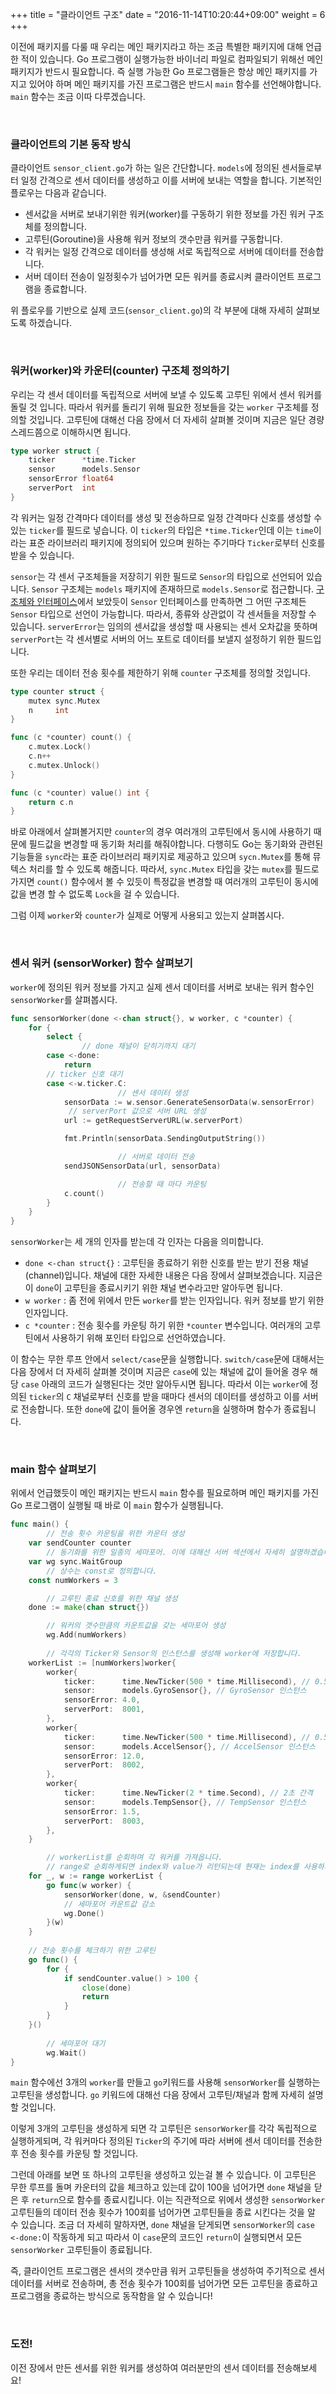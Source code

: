 +++
title = "클라이언트 구조"
date = "2016-11-14T10:20:44+09:00"
weight = 6
+++

이전에 패키지를 다룰 때 우리는 메인 패키지라고 하는 조금 특별한 패키지에 대해 언급한 적이 있습니다. Go 프로그램이 실행가능한 바이너리 파일로 컴파일되기 위해선 메인 패키지가 반드시 필요합니다. 즉 실행 가능한 Go 프로그램들은 항상 메인 패키지를 가지고 있어야 하며 메인 패키지를 가진 프로그램은 반드시 `main` 함수를 선언해야합니다. `main` 함수는 조금 이따 다루겠습니다.

<br>

### 클라이언트의 기본 동작 방식

클라이언트 `sensor_client.go`가 하는 일은 간단합니다. `models`에 정의된 센서들로부터 일정 간격으로 센서 데이터를 생성하고 이를 서버에 보내는 역할을 합니다. 기본적인 플로우는 다음과 같습니다.

* 센서값을 서버로 보내기위한 워커(worker)를 구동하기 위한 정보를 가진 워커 구조체를 정의합니다.
* 고루틴(Goroutine)을 사용해 워커 정보의 갯수만큼 워커를 구동합니다.
* 각 워커는 일정 간격으로 데이터를 생성해 서로 독립적으로 서버에 데이터를 전송합니다.
* 서버 데이터 전송이 일정횟수가 넘어가면 모든 워커를 종료시켜 클라이언트 프로그램을 종료합니다.

위 플로우를 기반으로 실제 코드(`sensor_client.go`)의 각 부분에 대해 자세히 살펴보도록 하겠습니다.

<br>

### 워커(worker)와 카운터(counter) 구조체 정의하기

우리는 각 센서 데이터를 독립적으로 서버에 보낼 수 있도록 고루틴 위에서 센서 워커를 돌릴 것 입니다. 따라서 워커를 돌리기 위해 필요한 정보들을 갖는 `worker` 구조체를 정의할 것입니다. 고루틴에 대해선 다음 장에서 더 자세히 살펴볼 것이며 지금은 일단 경량 스레드쯤으로 이해하시면 됩니다.

```go
type worker struct {
	ticker      *time.Ticker
	sensor      models.Sensor
	sensorError float64
	serverPort  int
}
```

각 워커는 일정 간격마다 데이터를 생성 및 전송하므로 일정 간격마다 신호를 생성할 수 있는 `ticker`를 필드로 넣습니다. 이 `ticker`의 타입은 `*time.Ticker`인데 이는 `time`이라는 표준 라이브러리 패키지에 정의되어 있으며 원하는 주기마다 `Ticker`로부터 신호를 받을 수 있습니다.

`sensor`는 각 센서 구조체들을 저장히기 위한 필드로 `Sensor`의 타입으로 선언되어 있습니다. `Sensor` 구조체는 `models` 패키지에 존재하므로 `models.Sensor`로 접근합니다. [구조체와 인터페이스](/struct-and-interface)에서 보았듯이 `Sensor` 인터페이스를 만족하면 그 어떤 구조체든 `Sensor` 타입으로 선언이 가능합니다. 따라서, 종류와 상관없이 각 센서들을 저장할 수 있습니다. `serverError`는 임의의 센서값을 생성할 때 사용되는 센서 오차값을 뜻하며 `serverPort`는 각 센서별로 서버의 어느 포트로 데이터를 보낼지 설정하기 위한 필드입니다.

또한 우리는 데이터 전송 횟수를 제한하기 위해 `counter` 구조체를 정의할 것입니다.

```go
type counter struct {
	mutex sync.Mutex
	n     int
}

func (c *counter) count() {
	c.mutex.Lock()
	c.n++
	c.mutex.Unlock()
}

func (c *counter) value() int {
	return c.n
}
```

바로 아래에서 살펴볼거지만 `counter`의 경우 여러개의 고루틴에서 동시에 사용하기 때문에 필드값을 변경할 때 동기화 처리를 해줘야합니다. 다행히도 Go는 동기화와 관련된 기능들을 `sync`라는 표준 라이브러리 패키지로 제공하고 있으며 `sycn.Mutex`를 통해 뮤텍스 처리를 할 수 있도록 해줍니다. 따라서, `sync.Mutex` 타입을 갖는 `mutex`를 필드로 가지면 `count()` 함수에서 볼 수 있듯이 특정값을 변경할 때 여러개의 고루틴이 동시에 값을 변경 할 수 없도록 `Lock`을 걸 수 있습니다. 

그럼 이제 `worker`와 `counter`가 실제로 어떻게 사용되고 있는지 살펴봅시다.

<br>

### 센서 워커 (sensorWorker) 함수 살펴보기

`worker`에 정의된 워커 정보를 가지고 실제 센서 데이터를 서버로 보내는 워커 함수인 `sensorWorker`를 살펴봅시다.

```go
func sensorWorker(done <-chan struct{}, w worker, c *counter) {
	for {
		select {
                // done 채널이 닫히기까지 대기
		case <-done:
			return
		// ticker 신호 대기
		case <-w.ticker.C:
                        // 센서 데이터 생성
			sensorData := w.sensor.GenerateSensorData(w.sensorError)
			 // serverPort 값으로 서버 URL 생성
			url := getRequestServerURL(w.serverPort)

			fmt.Println(sensorData.SendingOutputString())

                        // 서버로 데이터 전송
			sendJSONSensorData(url, sensorData)

                        // 전송할 때 마다 카운팅
			c.count()
		}
	}
}
```

`sensorWorker`는 세 개의 인자를 받는데 각 인자는 다음을 의미합니다.

* `done <-chan struct{}` : 고루틴을 종료하기 위한 신호를 받는 받기 전용 채널(channel)입니다. 채널에 대한 자세한 내용은 다음 장에서 살펴보겠습니다. 지금은 이 `done`이 고루틴을 종료시키기 위한 채널 변수라고만 알아두면 됩니다. 
* `w worker` : 좀 전에 위에서 만든 `worker`를 받는 인자입니다. 워커 정보를 받기 위한 인자입니다.
* `c *counter` : 전송 횟수를 카운팅 하기 위한 `*counter` 변수입니다. 여러개의 고루틴에서 사용하기 위해 포인터 타입으로 선언하였습니다.

이 함수는 무한 루프 안에서 `select/case`문을 실행합니다. `switch/case`문에 대해서는 다음 장에서 더 자세히 살펴볼 것이며 지금은 `case`에 있는 채널에 값이 들어올 경우 해당 `case` 아래의 코드가 실행된다는 것만 알아두시면 됩니다. 따라서 이는 `worker`에 정의된 `ticker`의 `C` 채널로부터 신호를 받을 때마다 센서의 데이터를 생성하고 이를 서버로 전송합니다. 또한 `done`에 값이 들어올 경우엔 `return`을 실행하며 함수가 종료됩니다.

<br>

### main 함수 살펴보기

위에서 언급했듯이 메인 패키지는 반드시 `main` 함수를 필요로하며 메인 패키지를 가진 Go 프로그램이 실행될 때 바로 이 `main` 함수가 실행됩니다.

```go
func main() {
        // 전송 횟수 카운팅을 위한 카운터 생성 
	var sendCounter counter
        // 동기화를 위한 일종의 세마포어. 이에 대해선 서버 섹션에서 자세히 설명하겠습니다.
	var wg sync.WaitGroup
        // 상수는 const로 정의합니다.
	const numWorkers = 3

        // 고루틴 종료 신호를 위한 채널 생성
	done := make(chan struct{})

        // 워커의 갯수만큼의 카운트값을 갖는 세마포어 생성
        wg.Add(numWorkers)    
    
        // 각각의 Ticker와 Sensor의 인스턴스를 생성해 worker에 저장합니다.
	workerList := [numWorkers]worker{
		worker{
			ticker:      time.NewTicker(500 * time.Millisecond), // 0.5초 간격
			sensor:      models.GyroSensor{}, // GyroSensor 인스턴스
			sensorError: 4.0,
			serverPort:  8001,
		},
		worker{
			ticker:      time.NewTicker(500 * time.Millisecond), // 0.5초 간격
			sensor:      models.AccelSensor{}, // AccelSensor 인스턴스
			sensorError: 12.0,
			serverPort:  8002,
		},
		worker{
			ticker:      time.NewTicker(2 * time.Second), // 2초 간격
			sensor:      models.TempSensor{}, // TempSensor 인스턴스
			sensorError: 1.5,
			serverPort:  8003,
		},
	}

        // workerList를 순회하며 각 워커를 가져옵니다.
        // range로 순회하게되면 index와 value가 리턴되는데 현재는 index를 사용하지 않으므로 _로 무시합니다.
	for _, w := range workerList {
		go func(w worker) {
			sensorWorker(done, w, &sendCounter)
			// 세마포어 카운트값 감소
			wg.Done()
		}(w)
	}
	
	// 전송 횟수를 체크하기 위한 고루틴
	go func() {
		for {
			if sendCounter.value() > 100 {
				close(done)
				return
			}
		}
	}()
        
        // 세마포어 대기
        wg.Wait()	
}
```

`main` 함수에선 3개의 `worker`를 만들고 `go`키워드를 사용해 `sensorWorker`를 실행하는 고루틴을 생성합니다. `go` 키워드에 대해선 다음 장에서 고루틴/채널과 함께 자세히 설명할 것입니다.

이렇게 3개의 고루틴을 생성하게 되면 각 고루틴은 `sensorWorker`를 각각 독립적으로 실행하게되며, 각 워커마다 정의된 `Ticker`의 주기에 따라 서버에 센서 데이터를 전송한 후 전송 횟수를 카운팅 할 것입니다.

그런데 아래를 보면 또 하나의 고루틴을 생성하고 있는걸 볼 수 있습니다. 이 고루틴은 무한 루프를 돌며 카운터의 값을 체크하고 있는데 값이 100을 넘어가면 `done` 채널을 닫은 후 `return`으로 함수를 종료시킵니다. 이는 직관적으로 위에서 생성한 `sensorWorker` 고루틴들의 데이터 전송 횟수가 100회를 넘어가면 고루틴들을 종료 시킨다는 것을 알 수 있습니다. 조금 더 자세히 말하자면, `done` 채널을 닫게되면 `sensorWorker`의 `case <-done:`이 작동하게 되고 따라서 이 `case`문의 코드인 `return`이 실행되면서 모든 `sensorWorker` 고루틴들이 종료됩니다.

즉, 클라이언트 프로그램은 센서의 갯수만큼 워커 고루틴들을 생성하여 주기적으로 센서 데이터를 서버로 전송하며,  총 전송 횟수가 100회를 넘어가면 모든 고루틴을 종료하고 프로그램을 종료하는 방식으로 동작함을 알 수 있습니다!

<br>

### 도전!

이전 장에서 만든 센서를 위한 워커를 생성하여 여러분만의 센서 데이터를 전송해보세요!
